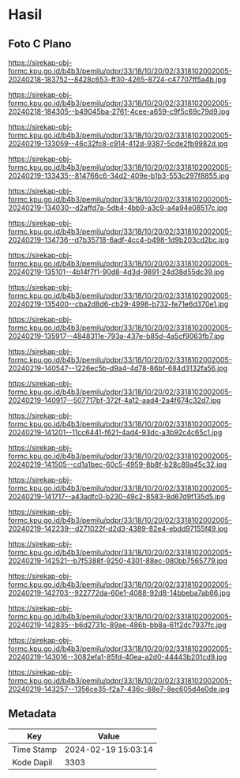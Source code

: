 # Hasil

## Foto C Plano

https://sirekap-obj-formc.kpu.go.id/b4b3/pemilu/pdpr/33/18/10/20/02/3318102002005-20240218-183752--8428c653-ff30-4265-8724-c47707ff5a4b.jpg

https://sirekap-obj-formc.kpu.go.id/b4b3/pemilu/pdpr/33/18/10/20/02/3318102002005-20240218-184305--b49045ba-2761-4cee-a659-c9f5c69c79d9.jpg

https://sirekap-obj-formc.kpu.go.id/b4b3/pemilu/pdpr/33/18/10/20/02/3318102002005-20240219-133059--46c32fc8-c914-412d-9387-5cde2fb9982d.jpg

https://sirekap-obj-formc.kpu.go.id/b4b3/pemilu/pdpr/33/18/10/20/02/3318102002005-20240219-133435--814766c6-34d2-409e-b1b3-553c297f8855.jpg

https://sirekap-obj-formc.kpu.go.id/b4b3/pemilu/pdpr/33/18/10/20/02/3318102002005-20240219-134030--d2affd7a-5db4-4bb9-a3c9-a4a94e08517c.jpg

https://sirekap-obj-formc.kpu.go.id/b4b3/pemilu/pdpr/33/18/10/20/02/3318102002005-20240219-134736--d7b35718-6adf-4cc4-b498-1d9b203cd2bc.jpg

https://sirekap-obj-formc.kpu.go.id/b4b3/pemilu/pdpr/33/18/10/20/02/3318102002005-20240219-135101--4b14f7f1-90d8-4d3d-9891-24d38d55dc39.jpg

https://sirekap-obj-formc.kpu.go.id/b4b3/pemilu/pdpr/33/18/10/20/02/3318102002005-20240219-135400--cba2d8d6-cb29-4998-b732-fe71e6d370e1.jpg

https://sirekap-obj-formc.kpu.go.id/b4b3/pemilu/pdpr/33/18/10/20/02/3318102002005-20240219-135917--4848311e-793a-437e-b85d-4a5cf9063fb7.jpg

https://sirekap-obj-formc.kpu.go.id/b4b3/pemilu/pdpr/33/18/10/20/02/3318102002005-20240219-140547--1226ec5b-d9a4-4d78-86bf-684d3132fa56.jpg

https://sirekap-obj-formc.kpu.go.id/b4b3/pemilu/pdpr/33/18/10/20/02/3318102002005-20240219-140917--507717bf-372f-4a12-aad4-2a4f674c32d7.jpg

https://sirekap-obj-formc.kpu.go.id/b4b3/pemilu/pdpr/33/18/10/20/02/3318102002005-20240219-141201--11cc6441-f621-4ad4-93dc-a3b92c4c65c1.jpg

https://sirekap-obj-formc.kpu.go.id/b4b3/pemilu/pdpr/33/18/10/20/02/3318102002005-20240219-141505--cd1a1bec-60c5-4959-8b8f-b28c89a45c32.jpg

https://sirekap-obj-formc.kpu.go.id/b4b3/pemilu/pdpr/33/18/10/20/02/3318102002005-20240219-141717--a43adfc0-b230-49c2-8583-8d67d9f135d5.jpg

https://sirekap-obj-formc.kpu.go.id/b4b3/pemilu/pdpr/33/18/10/20/02/3318102002005-20240219-142239--d271022f-d2d3-4389-82e4-ebdd97155f49.jpg

https://sirekap-obj-formc.kpu.go.id/b4b3/pemilu/pdpr/33/18/10/20/02/3318102002005-20240219-142521--b7f5388f-9250-4301-88ec-080bb7565779.jpg

https://sirekap-obj-formc.kpu.go.id/b4b3/pemilu/pdpr/33/18/10/20/02/3318102002005-20240219-142703--922772da-60e1-4088-92d8-14bbeba7ab66.jpg

https://sirekap-obj-formc.kpu.go.id/b4b3/pemilu/pdpr/33/18/10/20/02/3318102002005-20240219-142835--b6d2731c-89ae-486b-bb8a-61f2dc7937fc.jpg

https://sirekap-obj-formc.kpu.go.id/b4b3/pemilu/pdpr/33/18/10/20/02/3318102002005-20240219-143016--3082efa1-85fd-40ea-a2d0-44443b201cd9.jpg

https://sirekap-obj-formc.kpu.go.id/b4b3/pemilu/pdpr/33/18/10/20/02/3318102002005-20240219-143257--1356ce35-f2a7-436c-88e7-8ec605d4e0de.jpg


## Metadata

| Key        | Value               |
| ---------- | ------------------- |
| Time Stamp | 2024-02-19 15:03:14 |
| Kode Dapil | 3303                |



